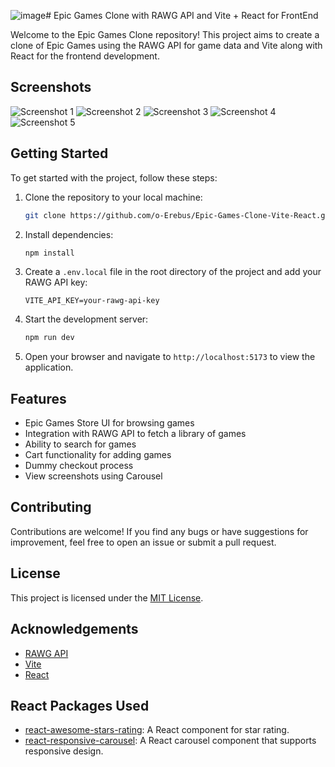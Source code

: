 ![image](https://github.com/o-Erebus/Epic-Games-Clone-Vite-React/assets/134832151/a30a82a5-621b-44e1-b2e1-281040da3461)# Epic Games Clone with RAWG API and Vite + React for FrontEnd

Welcome to the Epic Games Clone repository! This project aims to create a clone of Epic Games using the RAWG API for game data and Vite along with React for the frontend development.

## Screenshots

![Screenshot 1](Screenshots/screenshot1.png)
![Screenshot 2](Screenshots/screenshot2.png)
![Screenshot 3](Screenshots/screenshot3.png)
![Screenshot 4](Screenshots/screenshot4.png)
![Screenshot 5](Screenshots/screenshot5.png)

## Getting Started

To get started with the project, follow these steps:

1. Clone the repository to your local machine:

   ```bash
   git clone https://github.com/o-Erebus/Epic-Games-Clone-Vite-React.git
   ```

2. Install dependencies:

   ```bash
   npm install
   ```

3. Create a `.env.local` file in the root directory of the project and add your RAWG API key:

   ```plaintext
   VITE_API_KEY=your-rawg-api-key
   ```

4. Start the development server:

   ```bash
   npm run dev
   ```

5. Open your browser and navigate to `http://localhost:5173` to view the application.

## Features

- Epic Games Store UI for browsing games
- Integration with RAWG API to fetch a library of games
- Ability to search for games
- Cart functionality for adding games
- Dummy checkout process
- View screenshots using Carousel

## Contributing

Contributions are welcome! If you find any bugs or have suggestions for improvement, feel free to open an issue or submit a pull request.

## License

This project is licensed under the [MIT License](LICENSE).

## Acknowledgements

- [RAWG API](https://rawg.io/apidocs)
- [Vite](https://vitejs.dev/)
- [React](https://reactjs.org/)

## React Packages Used

- [react-awesome-stars-rating](https://www.npmjs.com/package/react-awesome-stars-rating): A React component for star rating.
- [react-responsive-carousel](https://www.npmjs.com/package/react-responsive-carousel): A React carousel component that supports responsive design.


